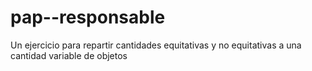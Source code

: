 # pap--responsable
Un ejercicio para repartir cantidades equitativas y no equitativas a una cantidad variable de objetos
